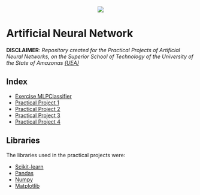 <br/>
<p align="center">
  <img src="https://cdn-images-1.medium.com/max/1600/1*dWF2JcIISduZ5Q21P4EOCw.gif">
</p>


# Artificial Neural Network
 
**DISCLAIMER**: *Repository created for the Practical Projects of Artificial Neural Networks, on the Superior School of Technology of the University of the State of Amazonas [(UEA)](http://www1.uea.edu.br/)*
         
## Index
* [Exercise MLPClassifier](https://github.com/kidkmon/ArtificialNeuralNetworks/tree/master/PraticaMLP)
* [Practical Project 1](https://github.com/kidkmon/ArtificialNeuralNetworks/tree/master/ProjetoPratico-01)
* [Practical Project 2](https://github.com/kidkmon/ArtificialNeuralNetworks/tree/master/ProjetoPratico-02)
* [Practical Project 3](https://github.com/kidkmon/ArtificialNeuralNetworks/tree/master/ProjetoPratico-03)
* [Practical Project 4](https://github.com/kidkmon/ArtificialNeuralNetworks/tree/master/ProjetoPratico-04)

## Libraries
The libraries used in the practical projects were:
   * [Scikit-learn](https://scikit-learn.org/stable/index.html)
   * [Pandas](https://pandas.pydata.org/)
   * [Numpy](http://www.numpy.org/)
   * [Matplotlib](https://matplotlib.org/)
